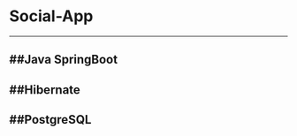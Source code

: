 # Social-App
-------------------
##Java SpringBoot
-------------------
##Hibernate
-------------------
##PostgreSQL
-------------------



